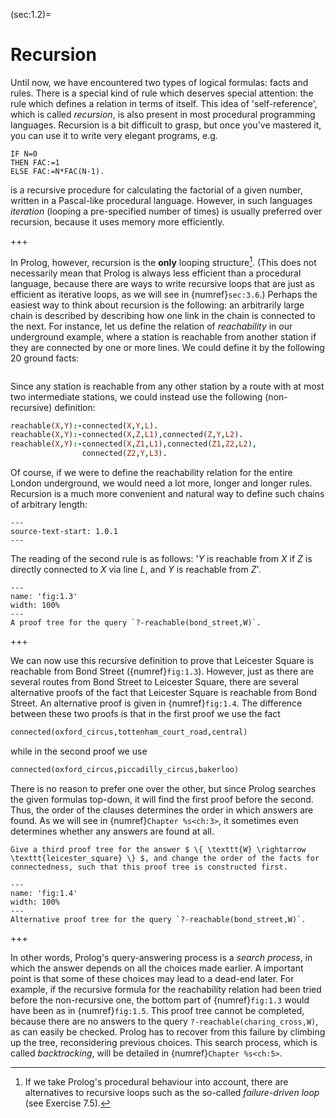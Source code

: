<!--H3: Section 1.2-->
(sec:1.2)=
# Recursion #

Until now, we have encountered two types of logical formulas: facts and rules. There is a special kind of rule which deserves special attention: the rule which defines a relation in terms of itself. This idea of 'self-reference', which is called *recursion*, is also present in most procedural programming languages. Recursion is a bit difficult to grasp, but once you've mastered it, you can use it to write very elegant programs, e.g.
```text
IF N=0
THEN FAC:=1
ELSE FAC:=N*FAC(N-1).
```
is a recursive procedure for calculating the factorial of a given number, written in a Pascal-like procedural language. However, in such languages *iteration* (looping a pre-specified number of times) is usually preferred over recursion, because it uses memory more efficiently.

+++

<!--section 3.6-->
In Prolog, however, recursion is the **only** looping structure[^1]. (This does not necessarily mean that Prolog is always less efficient than a procedural language, because there are ways to write recursive loops that are just as efficient as iterative loops, as we will see in {numref}`sec:3.6`.) Perhaps the easiest way to think about recursion is the following: an arbitrarily large chain is described by describing how one link in the chain is connected to the next. For instance, let us define the relation of *reachability* in our underground example, where a station is reachable from another station if they are connected by one or more lines. We could define it by the following 20 ground facts:
```{swish} 1.1.1
```
Since any station is reachable from any other station by a route with at most two intermediate stations, we could instead use the following (non-recursive) definition:
```Prolog
reachable(X,Y):-connected(X,Y,L).
reachable(X,Y):-connected(X,Z,L1),connected(Z,Y,L2).
reachable(X,Y):-connected(X,Z1,L1),connected(Z1,Z2,L2),
                connected(Z2,Y,L3).
```
Of course, if we were to define the reachability relation for the entire London underground, we would need a lot more, longer and longer rules. Recursion is a much more convenient and natural way to define such chains of arbitrary length:
<!--This block originally inherited from 1.0.1 (`inherit-id: 1.0.1`), however since now the two are in different documents, the inheritance will not work and is replaced with `source-text-start`.-->
```{swish} 1.1.2
---
source-text-start: 1.0.1
---
```
The reading of the second rule is as follows: '*Y* is reachable from *X* if *Z* is directly connected to *X* via line *L*, and *Y* is reachable from *Z*'.

```{figure} /src/fig/part_i/image006.svg
---
name: 'fig:1.3'
width: 100%
---
A proof tree for the query `?-reachable(bond_street,W)`.
```

+++

We can now use this recursive definition to prove that Leicester Square is reachable from Bond Street ({numref}`fig:1.3`). However, just as there are several routes from Bond Street to Leicester Square, there are several alternative proofs of the fact that Leicester Square is reachable from Bond Street. An alternative proof is given in {numref}`fig:1.4`. The difference between these two proofs is that in the first proof we use the fact
```Prolog
connected(oxford_circus,tottenham_court_road,central)
```
while in the second proof we use
```Prolog
connected(oxford_circus,piccadilly_circus,bakerloo)
```
There is no reason to prefer one over the other, but since Prolog searches the given formulas top-down, it will find the first proof before the second. Thus, the order of the clauses determines the order in which answers are found. As we will see in {numref}`Chapter %s<ch:3>`, it sometimes even determines whether any answers are found at all.
<!--Chapter 3-->

```{exercise} 1.3
Give a third proof tree for the answer $ \{ \texttt{W} \rightarrow \texttt{leicester_square} \} $, and change the order of the facts for connectedness, such that this proof tree is constructed first.
```

```{figure} /src/fig/part_i/image008.svg
---
name: 'fig:1.4'
width: 100%
---
Alternative proof tree for the query `?-reachable(bond_street,W)`.
```

+++

In other words, Prolog's query-answering process is a *search process*, in which the answer depends on all the choices made earlier. A important point is that some of these choices may lead to a dead-end later. For example, if the recursive formula for the reachability relation had been tried before the non-recursive one, the bottom part of {numref}`fig:1.3` would have been as in {numref}`fig:1.5`. This proof tree cannot be completed, because there are no answers to the query `?-reachable(charing_cross,W)`, as can easily be checked.
Prolog has to recover from this failure by climbing up the tree, reconsidering previous choices. This search process, which is called *backtracking*, will be detailed in {numref}`Chapter %s<ch:5>`.
<!--Chapter 5-->

[^1]: If we take Prolog's procedural behaviour into account, there are alternatives to recursive loops such as the so-called *failure-driven loop* (see Exercise 7.5).
